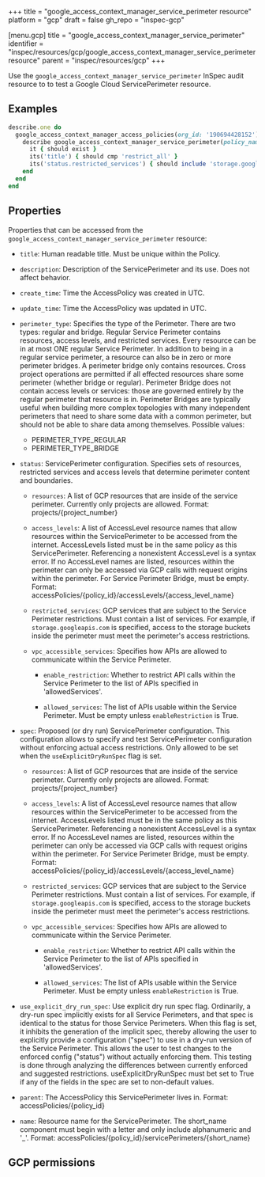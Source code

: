 +++
title = "google_access_context_manager_service_perimeter resource"
platform = "gcp"
draft = false
gh_repo = "inspec-gcp"

[menu.gcp]
title = "google_access_context_manager_service_perimeter"
identifier = "inspec/resources/gcp/google_access_context_manager_service_perimeter resource"
parent = "inspec/resources/gcp"
+++

Use the `google_access_context_manager_service_perimeter` InSpec audit resource to to test a Google Cloud ServicePerimeter resource.

## Examples

```ruby
describe.one do
  google_access_context_manager_access_policies(org_id: '190694428152').names.each do |policy_name|
    describe google_access_context_manager_service_perimeter(policy_name: policy_name, name: 'restrict_all') do
      it { should exist }
      its('title') { should cmp 'restrict_all' }
      its('status.restricted_services') { should include 'storage.googleapis.com' }
    end
  end
end
```

## Properties

Properties that can be accessed from the `google_access_context_manager_service_perimeter` resource:


  * `title`: Human readable title. Must be unique within the Policy.

  * `description`: Description of the ServicePerimeter and its use. Does not affect behavior.

  * `create_time`: Time the AccessPolicy was created in UTC.

  * `update_time`: Time the AccessPolicy was updated in UTC.

  * `perimeter_type`: Specifies the type of the Perimeter. There are two types: regular and bridge. Regular Service Perimeter contains resources, access levels, and restricted services. Every resource can be in at most ONE regular Service Perimeter.  In addition to being in a regular service perimeter, a resource can also be in zero or more perimeter bridges. A perimeter bridge only contains resources. Cross project operations are permitted if all effected resources share some perimeter (whether bridge or regular). Perimeter Bridge does not contain access levels or services: those are governed entirely by the regular perimeter that resource is in.  Perimeter Bridges are typically useful when building more complex topologies with many independent perimeters that need to share some data with a common perimeter, but should not be able to share data among themselves.
  Possible values:
    * PERIMETER_TYPE_REGULAR
    * PERIMETER_TYPE_BRIDGE

  * `status`: ServicePerimeter configuration. Specifies sets of resources, restricted services and access levels that determine perimeter content and boundaries.

    * `resources`: A list of GCP resources that are inside of the service perimeter. Currently only projects are allowed. Format: projects/{project_number}

    * `access_levels`: A list of AccessLevel resource names that allow resources within the ServicePerimeter to be accessed from the internet. AccessLevels listed must be in the same policy as this ServicePerimeter. Referencing a nonexistent AccessLevel is a syntax error. If no AccessLevel names are listed, resources within the perimeter can only be accessed via GCP calls with request origins within the perimeter. For Service Perimeter Bridge, must be empty.  Format: accessPolicies/{policy_id}/accessLevels/{access_level_name}

    * `restricted_services`: GCP services that are subject to the Service Perimeter restrictions. Must contain a list of services. For example, if `storage.googleapis.com` is specified, access to the storage buckets inside the perimeter must meet the perimeter's access restrictions.

    * `vpc_accessible_services`: Specifies how APIs are allowed to communicate within the Service Perimeter.

      * `enable_restriction`: Whether to restrict API calls within the Service Perimeter to the list of APIs specified in 'allowedServices'.

      * `allowed_services`: The list of APIs usable within the Service Perimeter. Must be empty unless `enableRestriction` is True.

  * `spec`: Proposed (or dry run) ServicePerimeter configuration. This configuration allows to specify and test ServicePerimeter configuration without enforcing actual access restrictions. Only allowed to be set when the `useExplicitDryRunSpec` flag is set.

    * `resources`: A list of GCP resources that are inside of the service perimeter. Currently only projects are allowed. Format: projects/{project_number}

    * `access_levels`: A list of AccessLevel resource names that allow resources within the ServicePerimeter to be accessed from the internet. AccessLevels listed must be in the same policy as this ServicePerimeter. Referencing a nonexistent AccessLevel is a syntax error. If no AccessLevel names are listed, resources within the perimeter can only be accessed via GCP calls with request origins within the perimeter. For Service Perimeter Bridge, must be empty.  Format: accessPolicies/{policy_id}/accessLevels/{access_level_name}

    * `restricted_services`: GCP services that are subject to the Service Perimeter restrictions. Must contain a list of services. For example, if `storage.googleapis.com` is specified, access to the storage buckets inside the perimeter must meet the perimeter's access restrictions.

    * `vpc_accessible_services`: Specifies how APIs are allowed to communicate within the Service Perimeter.

      * `enable_restriction`: Whether to restrict API calls within the Service Perimeter to the list of APIs specified in 'allowedServices'.

      * `allowed_services`: The list of APIs usable within the Service Perimeter. Must be empty unless `enableRestriction` is True.

  * `use_explicit_dry_run_spec`: Use explicit dry run spec flag. Ordinarily, a dry-run spec implicitly exists for all Service Perimeters, and that spec is identical to the status for those Service Perimeters. When this flag is set, it inhibits the generation of the implicit spec, thereby allowing the user to explicitly provide a configuration ("spec") to use in a dry-run version of the Service Perimeter. This allows the user to test changes to the enforced config ("status") without actually enforcing them. This testing is done through analyzing the differences between currently enforced and suggested restrictions. useExplicitDryRunSpec must bet set to True if any of the fields in the spec are set to non-default values.

  * `parent`: The AccessPolicy this ServicePerimeter lives in. Format: accessPolicies/{policy_id}

  * `name`: Resource name for the ServicePerimeter. The short_name component must begin with a letter and only include alphanumeric and '_'. Format: accessPolicies/{policy_id}/servicePerimeters/{short_name}


## GCP permissions
